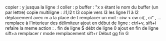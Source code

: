 copier : y  jusqua la ligne :l
coller : p
buffer : "x  x étant le nom du buffer (un par lettre) 
copie multiligne : :l1,l2 t l3  copie vers l3 les ligne l1 à l2
déplacement avec m a la place de t
remplacer un mot : ciw < cw
	ci( , ci" , ... remplace à l'interieur des délimiteur
ajout en début de ligne : ctrl+v, sift+i
refaire la meme action : .
fin de ligne $
débt de ligne 0
ajout en fin de ligne sift+a
remplacer r
mode remplacement sift+r
Début gg
fin G
